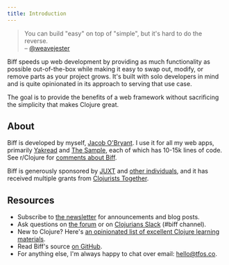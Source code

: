 ```yaml
---
title: Introduction
---
```


<blockquote>
<p>You can build "easy" on top of "simple", but it's hard to do the reverse.<br>
– <a href="https://github.com/ring-clojure/ring/issues/393#issuecomment-593005197">@weavejester</a></p>
</blockquote>

Biff speeds up web development by providing as much functionality as possible out-of-the-box while making it easy to
swap out, modify, or remove parts as your project grows. It's built with solo developers in mind and is quite
opinionated in its approach to serving that use case.

The goal is to provide the benefits of a web framework without sacrificing the simplicity that makes Clojure great.

## About

Biff is developed by myself, [Jacob O'Bryant](https://tfos.co). I use it for all my web apps, primarily
[Yakread](https://yakread.com/) and [The Sample](https://thesample.ai/), each of which has
10-15k lines of code. See r/Clojure for
[comments about Biff](https://www.reddit.com/r/Clojure/search/?q=biff&restrict_sr=1&type=comment).

Biff is generously sponsored by [JUXT](https://www.juxt.pro/) and
[other individuals](https://github.com/sponsors/jacobobryant/), and it has received
multiple grants from [Clojurists Together](https://www.clojuriststogether.org/).

## Resources

- Subscribe to [the newsletter](/newsletter/) for announcements and blog posts.
- Ask questions on [the forum](https://forum.tfos.co/c/biff/) or on [Clojurians Slack](http://clojurians.net) (#biff channel).
- New to Clojure? Here's [an opinionated list of excellent Clojure learning materials](https://gist.github.com/ssrihari/0bf159afb781eef7cc552a1a0b17786f).
- Read Biff's source [on GitHub](https://github.com/jacobobryant/biff).
- For anything else, I'm always happy to chat over email: <hello@tfos.co>.
